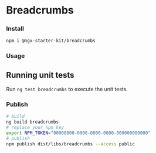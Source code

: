 # Breadcrumbs

### Install

```bash
npm i @ngx-starter-kit/breadcrumbs
```

### Usage

## Running unit tests

Run `ng test breadcrumbs` to execute the unit tests.

### Publish

```bash
# build
ng build breadcrumbs
# replace your npm key
export NPM_TOKEN="00000000-0000-0000-0000-000000000000"
# publish
npm publish dist/libs/breadcrumbs --access public
```
